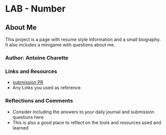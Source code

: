 # LAB - Number

## About Me

This project is a page with resume style information and a small biography. It also includes a minigame with questions about me.

### Author: Antoine Charette

### Links and Resources
* [submission PR](http://xyz.com)
* Any Links you used as reference

### Reflections and Comments
* Consider including the answers to your daily journal and submission questions here
* This is also a good place to reflect on the tools and resources used and learned